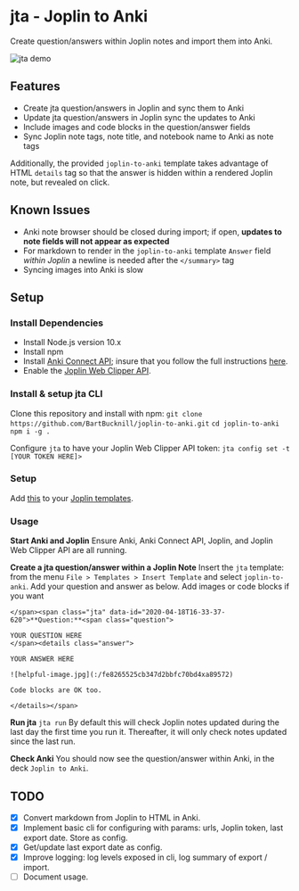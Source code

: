 # jta - Joplin to Anki

Create question/answers within Joplin notes and import them into Anki.

![jta demo](resources/jta-demo-captions.gif)

## Features

- Create jta question/answers in Joplin and sync them to Anki
- Update jta question/answers in Joplin sync the updates to Anki
- Include images and code blocks in the question/answer fields
- Sync Joplin note tags, note title, and notebook name to Anki as note tags

Additionally, the provided `joplin-to-anki` template takes advantage of HTML `details` tag so that the answer is hidden within a rendered Joplin note, but revealed on click.

## Known Issues

- Anki note browser should be closed during import; if open, **updates to note fields will not appear as expected**
- For markdown to render in the `joplin-to-anki` template `Answer` field _within Joplin_ a newline is needed after the `</summary>` tag
- Syncing images into Anki is slow

## Setup

### Install Dependencies

- Install Node.js version 10.x
- Install npm
- Install [Anki Connect API](https://ankiweb.net/shared/info/2055492159); insure that you follow the full instructions [here](https://foosoft.net/projects/anki-connect/).
- Enable the [Joplin Web Clipper API](https://joplinapp.org/clipper/).

### Install & setup jta CLI

Clone this repository and install with npm:
`git clone https://github.com/BartBucknill/joplin-to-anki.git`
`cd joplin-to-anki`
`npm i -g .`

Configure `jta` to have your Joplin Web Clipper API token:
`jta config set -t [YOUR TOKEN HERE]>`

### Setup

Add [this](https://raw.githubusercontent.com/BartBucknill/joplin-to-anki/master/joplin-templates/joplin-to-anki.md) to your [Joplin templates](https://github.com/laurent22/joplin/blob/master/README.md#note-templates).

### Usage

**Start Anki and Joplin**
Ensure Anki, Anki Connect API, Joplin, and Joplin Web Clipper API are all running.

**Create a jta question/answer within a Joplin Note**
Insert the `jta` template: from the menu `File > Templates > Insert Template` and select `joplin-to-anki`.
Add your question and answer as below. Add images or code blocks if you want

```
</span><span class="jta" data-id="2020-04-18T16-33-37-620">**Question:**<span class="question">

YOUR QUESTION HERE
</span><details class="answer">

YOUR ANSWER HERE

![helpful-image.jpg](:/fe8265525cb347d2bbfc70bd4xa89572)

Code blocks are OK too.

</details></span>
```

**Run jta**
`jta run`
By default this will check Joplin notes updated during the last day the first time you run it. Thereafter, it will only check notes updated since the last run.

**Check Anki**
You should now see the question/answer within Anki, in the deck `Joplin to Anki`.

## TODO

- [x] Convert markdown from Joplin to HTML in Anki.
- [x] Implement basic cli for configuring with params: urls, Joplin token, last export date. Store as config.
- [x] Get/update last export date as config.
- [x] Improve logging: log levels exposed in cli, log summary of export / import.
- [ ] Document usage.
